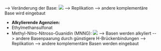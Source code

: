 --> Veränderung der Base:
![](Pasted%20image%2020231221115707.png)
--> Replikation --> andere komplementäre Base wird eingebaut 


- **Alkylierende Agenzien:**
- Ethylmethansulfonat
- Methyl-Nitro-Nitroso-Guanidin (MNNG):
![](Pasted%20image%2020231221120056.png)
--> Basen werden alkyliert --> andere Basenpaarung durch günstigere H-Brückenbindungen --> Replikation --> andere komplementäre Basen werden eingebaut  